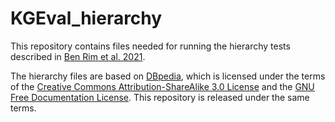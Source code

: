 # KGEval_hierarchy

This repository contains files needed for running the hierarchy tests described in [Ben Rim et al. 2021](https://openreview.net/pdf?id=3_2B2MliB8V).

The hierarchy files are based on [DBpedia](https://www.dbpedia.org/about/), which is licensed under the terms of the [Creative Commons Attribution-ShareAlike 3.0 License](https://en.wikipedia.org/wiki/Wikipedia:Text_of_Creative_Commons_Attribution-ShareAlike_3.0_Unported_License) and the [GNU Free Documentation License](https://en.wikipedia.org/wiki/Wikipedia:Text_of_the_GNU_Free_Documentation_License ). This repository is released under the same terms.
